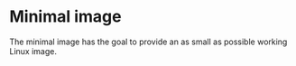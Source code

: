 # Minimal image

The minimal image has the goal to provide an as small as possible working Linux image.